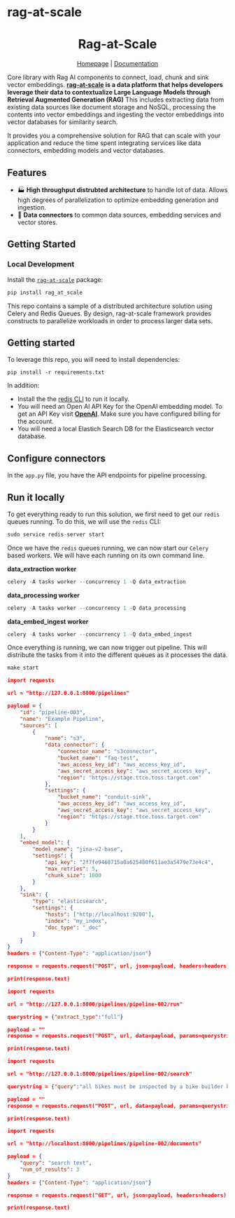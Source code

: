 # rag-at-scale

<h1 align="center">Rag-at-Scale</h1>

<div align="center">
  
  [Homepage](https://tap.prod.platform.target.com/) | [Documentation](https://pages.git.target.com/GenAI-Platform/documentation/ai_studio/overview/)
  
</div>

Core library with Rag AI components to connect, load, chunk and sink vector embeddings. **[rag-at-scale](https://tap.prod.platform.target.com/) is a data platform that helps developers leverage their data to contextualize Large Language Models through Retrieval Augmented Generation (RAG)** This includes
extracting data from existing data sources like document storage and NoSQL, processing the contents into vector embeddings and ingesting the vector embeddings into vector databases for similarity search.

It provides you a comprehensive solution for RAG that can scale with your application and reduce the time spent integrating services like data connectors, embedding models and vector databases.

## Features

- 🏭 **High throughput distrubted architecture** to handle lot of data. Allows high degrees of parallelization to optimize embedding generation and ingestion.
- 🧱 **Data connectors** to common data sources, embedding services and vector stores.

## Getting Started

### Local Development

Install the [`rag-at-scale`](https://pypi.org/project/ragai/) package:

```bash
pip install rag_at_scale
```

This repo contains a sample of a distributed architecture solution using Celery and Redis Queues. By design, rag-at-scale framework provides constructs to parallelize workloads in order to process larger data sets.

## Getting started

To leverage this repo, you will need to install dependencies:

```
pip install -r requirements.txt
```

In addition:
- Install the  the [redis CLI](https://redis.io/docs/install/install-redis/install-redis-on-linux/) to run it locally.
- You will need an Open AI API Key for the OpenAI embedding model. To get an API Key visit **[OpenAI](https://platform.openai.com/signup)**. Make sure you have configured billing for the account.
- You will need a local Elastich Search DB for the Elasticsearch vector database.

## Configure connectors

In the `app.py` file, you have the API endpoints for pipeline processing.

## Run it locally

To get everything ready to run this solution, we first need to get our `redis` queues running. To do this, we will use the `redis` CLI:

```python
sudo service redis-server start
```

Once we have the `redis` queues running, we can now start our `Celery` based workers. We will have each running on its own command line.

**data_extraction worker**

```python
celery -A tasks worker --concurrency 1 -Q data_extraction
```

**data_processing worker**

```python
celery -A tasks worker --concurrency 1 -Q data_processing
```

**data_embed_ingest worker**

```python
celery -A tasks worker --concurrency 1 -Q data_embed_ingest
```

Once everything is running, we can now trigger out pipeline. This will distribute the tasks from it into the different queues as it processes the data.

```python
make start
```

```json
import requests

url = "http://127.0.0.1:8000/pipelines"

payload = {
    "id": "pipeline-003",
    "name": "Example Pipeline",
    "sources": [
        {
            "name": "s3",
            "data_connector": {
                "connector_name": "s3connector",
                "bucket_name": "faq-test",
                "aws_access_key_id": "aws_access_key_id",
                "aws_secret_access_key": "aws_secret_access_key",
                "region": "https://stage.ttce.toss.target.com"
            },
            "settings": {
                "bucket_name": "conduit-sink",
                "aws_access_key_id": "aws_access_key_id",
                "aws_secret_access_key": "aws_secret_access_key",
                "region": "https://stage.ttce.toss.target.com"
            }
        }
    ],
    "embed_model": {
        "model_name": "jina-v2-base",
        "settings": {
            "api_key": "2f7fe9468715a0a625480f611ae3a5479e73e4c4",
            "max_retries": 5,
            "chunk_size": 1000
        }
    },
    "sink": {
        "type": "elasticsearch",
        "settings": {
            "hosts": ["http://localhost:9200"],
            "index": "my_index",
            "doc_type": "_doc"
        }
    }
}
headers = {"Content-Type": "application/json"}

response = requests.request("POST", url, json=payload, headers=headers)

print(response.text)
```

```json
import requests

url = "http://127.0.0.1:8000/pipelines/pipeline-002/run"

querystring = {"extract_type":"full"}

payload = ""
response = requests.request("POST", url, data=payload, params=querystring)

print(response.text)
```

```json
import requests

url = "http://127.0.0.1:8000/pipelines/pipeline-002/search"

querystring = {"query":"all bikes must be inspected by a bike builder before setting on the sales floor","top_k":"3"}

payload = ""
response = requests.request("POST", url, data=payload, params=querystring)

print(response.text)
```

```json
import requests

url = "http://localhost:8000/pipelines/pipeline-002/documents"

payload = {
    "query": "search text",
    "num_of_results": 3
}
headers = {"Content-Type": "application/json"}

response = requests.request("GET", url, json=payload, headers=headers)

print(response.text)
```
